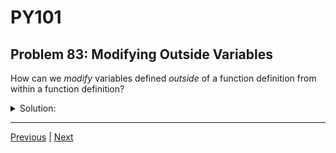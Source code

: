 # PY101
## Problem 83: Modifying Outside Variables

How can we *modify* variables defined *outside* of a function definition from within a function definition?

<details>
<summary>Solution:</summary>

Using the `global` or `nonlocal` keywords.

- Use `global` to modify variables in the global (module) scope
- Use `nonlocal` to modify variables in an enclosing function's scope

Examples:
```python
# Using global:
counter = 0

def increment():
    global counter  # Declare we're modifying the global counter
    counter += 1

increment()
print(counter)  # 1
```

```python
# Using nonlocal:
def outer():
    count = 0
    
    def inner():
        nonlocal count  # Modify the count in outer()'s scope
        count += 1
        print(count)
    
    inner()  # 1
    inner()  # 2

outer()
```

Note: You can mutate mutable objects (like lists) without these keywords, but you need them for reassignment.

</details>

---

[Previous](82.md) | [Next](84.md)

